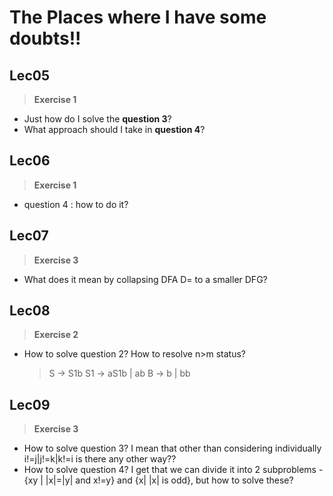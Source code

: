 # The Places where I have some doubts!!

## Lec05
>__Exercise 1__
- Just how do I solve the __question 3__?
- What approach should I take in __question 4__?
## Lec06
>__Exercise 1__
- question 4 : how to do it?
## Lec07
>__Exercise 3__
- What does it mean by collapsing DFA D= to a smaller DFG?
## Lec08
>__Exercise 2__
- How to solve question 2? How to resolve n>m status?
	> S  -> S1b
	> S1 -> aS1b | ab
	> B  -> b | bb
## Lec09
>__Exercise 3__
- How to solve question 3? I mean that other than considering individually i!=j|j!=k|k!=i is there any other way??
- How to solve question 4? I get that we can divide it into 2 subproblems - {xy | |x|=|y| and x!=y} and {x| |x| is odd}, but how to solve these?

